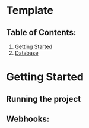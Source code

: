 # Template

## Table of Contents:

1. [Getting Started](#getting-started)
2. [Database](docs/DATABASE.md)

# Getting Started

## Running the project



## Webhooks:
